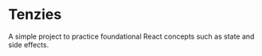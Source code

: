# Tenzies

A simple project to practice foundational React concepts such as state and side effects. 
